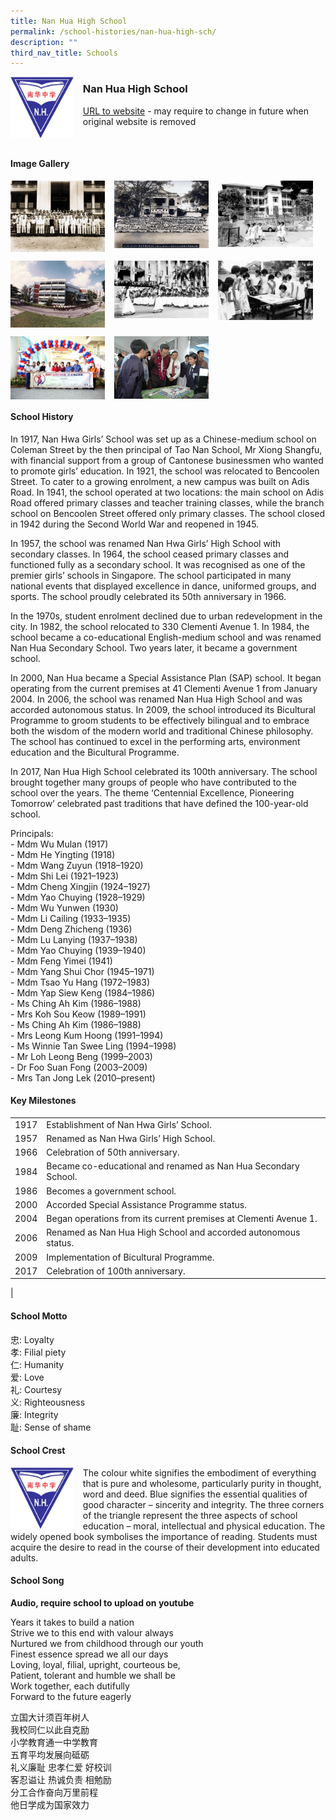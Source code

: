 ```yaml
---
title: Nan Hua High School
permalink: /school-histories/nan-hua-high-sch/
description: ""
third_nav_title: Schools
---
```

<img src="/images/nanhuahighsch1.jpg" style="width:20%;margin-right:15px;" align = "left">

### **Nan Hua High School**
[URL to website](https://nanhuahigh.moe.edu.sg/) - may require to change in future when original website is removed

<br clear="left">

#### **Image Gallery**

<p><a href="/images/nanhuahighsch2.jpg">  
<img src="/images/nanhuahighsch2.jpg" style="width:30%;margin-right:15px;" align = "left">
</a></p>

<p><a href="/images/nanhuahighsch3.jpg">  
<img src="/images/nanhuahighsch3.jpg" style="width:30%;margin-right:15px;" align = "left">
</a></p>

<p><a href="/images/nanhuahighsch4.jpg">  
<img src="/images/nanhuahighsch4.jpg" style="width:30%;margin-right:15px;" align = "left">
</a></p>

<br clear="left">

<p><a href="/images/nanhuahighsch5.jpg">  
<img src="/images/nanhuahighsch5.jpg" style="width:30%;margin-right:15px;" align = "left">
</a></p>

<p><a href="/images/nanhuahighsch6.jpg">  
<img src="/images/nanhuahighsch6.jpg" style="width:30%;margin-right:15px;" align = "left">
</a></p>

<p><a href="/images/nanhuahighsch7.jpg">  
<img src="/images/nanhuahighsch7.jpg" style="width:30%;margin-right:15px;" align = "left">
</a></p>

<br clear="left">

<p><a href="/images/nanhuahighsch8.jpg">  
<img src="/images/nanhuahighsch8.jpg" style="width:30%;margin-right:15px;" align = "left">
</a></p>

<p><a href="/images/nanhuahighsch9.jpg">  
<img src="/images/nanhuahighsch9.jpg" style="width:30%;margin-right:15px;" align = "left">
</a></p>

<br clear="left">

#### **School History**
In 1917, Nan Hwa Girls’ School was set up as a Chinese-medium school on Coleman Street by the then principal of Tao Nan School, Mr Xiong Shangfu, with financial support from a group of Cantonese businessmen who wanted to promote girls’ education. In 1921, the school was relocated to Bencoolen Street. To cater to a growing enrolment, a new campus was built on Adis Road. In 1941, the school operated at two locations: the main school on Adis Road offered primary classes and teacher training classes, while the branch school on Bencoolen Street offered only primary classes. The school closed in 1942 during the Second World War and reopened in 1945.

In 1957, the school was renamed Nan Hwa Girls’ High School with secondary classes. In 1964, the school ceased primary classes and functioned fully as a secondary school. It was recognised as one of the premier girls’ schools in Singapore. The school participated in many national events that displayed excellence in dance, uniformed groups, and sports. The school proudly celebrated its 50th anniversary in 1966.

In the 1970s, student enrolment declined due to urban redevelopment in the city. In 1982, the school relocated to 330 Clementi Avenue 1. In 1984, the school became a co-educational English-medium school and was renamed Nan Hua Secondary School. Two years later, it became a government school.

In 2000, Nan Hua became a Special Assistance Plan (SAP) school. It began operating from the current premises at 41 Clementi Avenue 1 from January 2004. In 2006, the school was renamed Nan Hua High School and was accorded autonomous status. In 2009, the school introduced its Bicultural Programme to groom students to be effectively bilingual and to embrace both the wisdom of the modern world and traditional Chinese philosophy. The school has continued to excel in the performing arts, environment education and the Bicultural Programme. 

In 2017, Nan Hua High School celebrated its 100th anniversary. The school brought together many groups of people who have contributed to the school over the years. The theme ‘Centennial Excellence, Pioneering Tomorrow’ celebrated past traditions that have defined the 100-year-old school.

Principals:<br>
\- Mdm Wu Mulan (1917)<br>
\- Mdm He Yingting (1918)<br>
\- Mdm Wang Zuyun (1918–1920)<br>
\- Mdm Shi Lei (1921–1923)<br>
\- Mdm Cheng Xingjin (1924–1927)<br>
\- Mdm Yao Chuying (1928–1929)<br>
\- Mdm Wu Yunwen (1930)<br>
\- Mdm Li Cailing (1933–1935)<br>
\- Mdm Deng Zhicheng (1936)<br>
\- Mdm Lu Lanying (1937–1938)<br>
\- Mdm Yao Chuying (1939–1940)<br>
\- Mdm Feng Yimei (1941)<br>
\- Mdm Yang Shui Chor (1945–1971)<br>
\- Mdm Tsao Yu Hang (1972–1983)<br>
\- Mdm Yap Siew Keng (1984–1986)<br>
\- Ms Ching Ah Kim (1986–1988)<br>
\- Mrs Koh Sou Keow (1989–1991)<br>
\- Ms Ching Ah Kim (1986–1988)<br>
\- Mrs Leong Kum Hoong (1991–1994)<br>
\- Ms Winnie Tan Swee Ling (1994–1998)<br>
\- Mr Loh Leong Beng (1999–2003)<br>
\- Dr Foo Suan Fong (2003–2009)<br>
\- Mrs Tan Jong Lek (2010–present)

#### **Key Milestones**

|  |  |
|:---:|---|
| 1917 | Establishment of Nan Hwa Girls’ School. |
| 1957 | Renamed as Nan Hwa Girls’ High School. |
| 1966 | Celebration of 50th anniversary. |
| 1984 | Became co-educational and renamed as Nan Hua Secondary School. |
| 1986 | Becomes a government school. |
| 2000 | Accorded Special Assistance Programme status. |
| 2004 | Began operations from its current premises at Clementi Avenue 1. |
| 2006 | Renamed as Nan Hua High School and accorded autonomous status. |
| 2009 | Implementation of Bicultural Programme. |
| 2017 | Celebration of 100th anniversary. |
|

#### **School Motto**
忠: Loyalty<br>
孝: Filial piety<br>
仁: Humanity<br>
爱: Love<br>
礼: Courtesy<br>
义: Righteousness<br>
廉: Integrity<br>
耻: Sense of shame

#### **School Crest**
<img src="/images/nanhuahighsch1.jpg" style="width:20%;margin-right:15px;" align = "left">

The colour white signifies the embodiment of everything that is pure and wholesome, particularly purity in thought, word and deed. Blue signifies the essential qualities of good character – sincerity and integrity. The three corners of the triangle represent the three aspects of school education – moral, intellectual and physical education. The widely opened book symbolises the importance of reading. Students must acquire the desire to read in the course of their development into educated adults.

#### **School Song**
**Audio, require school to upload on youtube**

Years it takes to build a nation<br>
Strive we to this end with valour always<br>
Nurtured we from childhood through our youth<br>
Finest essence spread we all our days<br>
Loving, loyal, filial, upright, courteous be,<br>
Patient, tolerant and humble we shall be<br>
Work together, each dutifully<br>
Forward to the future eagerly

立国大计须百年树人<br>
我校同仁以此自克励<br>
小学教育通一中学教育<br>
五育平均发展向砥砺<br>
礼义廉耻 忠孝仁爱 好校训<br>
客忍谥让 热诚负责 相勉励<br>
分工合作奋向万里前程<br>
他日学成为国家效力